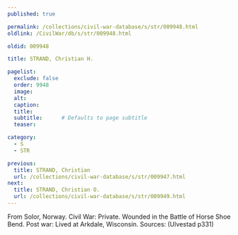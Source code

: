 ```yaml
---
published: true

permalink: /collections/civil-war-database/s/str/009948.html
oldlink: /CivilWar/db/s/str/009948.html

oldid: 009948

title: STRAND, Christian H.

pagelist:
  exclude: false
  order: 9948
  image: 
  alt:
  caption:
  title:
  subtitle:      # Defaults to page subtitle
  teaser:

category: 
  - S 
  - STR

previous:
  title: STRAND, Christian
  url: /collections/civil-war-database/s/str/009947.html  
next:
  title: STRAND, Christian O.
  url: /collections/civil-war-database/s/str/009949.html   
---
```

From Solor, Norway. Civil War: Private. Wounded in the Battle of Horse Shoe Bend. Post war: Lived at Arkdale, Wisconsin. Sources: (Ulvestad p331)